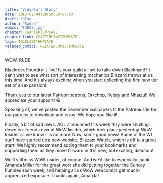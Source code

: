 ```yaml
---
title: "Vidyala’s Story"
date: 2015-02-04T09:59:00-07:00
draft: false
author: "Rades"
comic: "fd059.jpg"
chapter: CHAPTERTEMPLATE
chapter_link: CHAPTERLINKTEMPLATE
tags: TAGSLISTTEMPLATE
related_comics: RELATEDCOMICTEMPLATE
---
```


WOW, RUDE


Blackrock Foundry is live! Is your guild all set to take down Blackhand? I can’t wait to see what sort of interesting mechanics Blizzard throws at us this time. And it’s always exciting when you start collecting the first new tier set of an expansion!


Thank you to our latest [Patreon](https://www.patreon.com/fromdraenor) patrons, Orkchop, Kelsey and Nharzul! We appreciate your support! 😀


Speaking of, we’ve posted the December wallpapers to the Patreon site for our patrons to download and enjoy! We hope you like it!


Finally, a bit of sad news. AOL announced this week they were shutting down our friends over at WoW Insider, which took place yesterday. WoW Insider as we know it is no more. Now, some good news! Some of the WI staff have started up a new website, [Blizzard Watch](http://blizzardwatch.com/), which is off to a great start! We highly recommend adding them to your bookmarks and supporting them as they move forward in this new, but exciting, direction!


We’ll still miss WoW Insider, of course. And we’d like to especially thank Amanda Miller for the great work she did putting together the Sunday Funnies each week, and helping all us WoW webcomics get much-appreciated exposure. Thanks again, Amanda!

